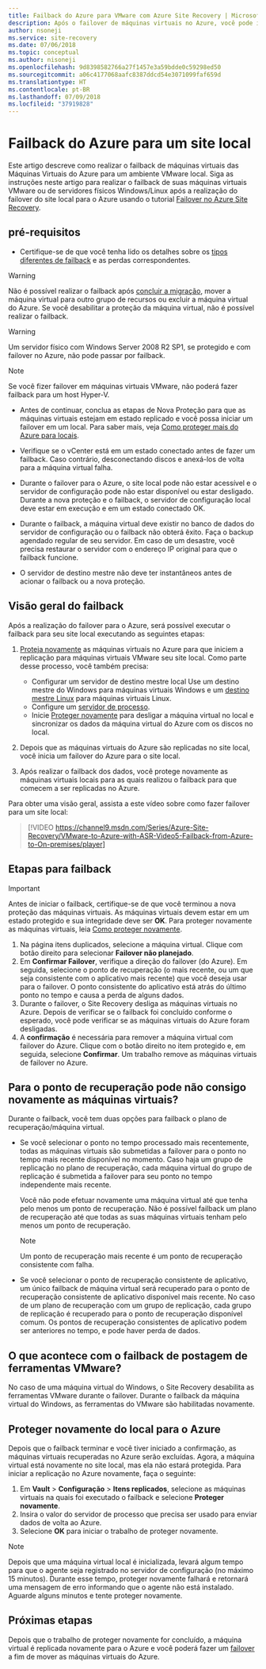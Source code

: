 ```yaml
---
title: Failback do Azure para VMware com Azure Site Recovery | Microsoft Docs
description: Após o failover de máquinas virtuais no Azure, você pode iniciar um failback para colocar máquinas virtuais para o local. Conheça as etapas de como realizar failback.
author: nsoneji
ms.service: site-recovery
ms.date: 07/06/2018
ms.topic: conceptual
ms.author: nisoneji
ms.openlocfilehash: 9d8398582766a27f1457e3a59bdde0c59298ed50
ms.sourcegitcommit: a06c4177068aafc8387ddcd54e3071099faf659d
ms.translationtype: HT
ms.contentlocale: pt-BR
ms.lasthandoff: 07/09/2018
ms.locfileid: "37919828"
---
```

# <a name="fail-back-from-azure-to-an-on-premises-site"></a>Failback do Azure para um site local

Este artigo descreve como realizar o failback de máquinas virtuais das Máquinas Virtuais do Azure para um ambiente VMware local. Siga as instruções neste artigo para realizar o failback de suas máquinas virtuais VMware ou de servidores físicos Windows/Linux após a realização do failover do site local para o Azure usando o tutorial [Failover no Azure Site Recovery](site-recovery-failover.md).

## <a name="prerequisites"></a>pré-requisitos
- Certifique-se de que você tenha lido os detalhes sobre os [tipos diferentes de failback](concepts-types-of-failback.md) e as perdas correspondentes.

> [!WARNING]
> Não é possível realizar o failback após [concluir a migração](migrate-overview.md#what-do-we-mean-by-migration), mover a máquina virtual para outro grupo de recursos ou excluir a máquina virtual do Azure. Se você desabilitar a proteção da máquina virtual, não é possível realizar o failback.

> [!WARNING]
> Um servidor físico com Windows Server 2008 R2 SP1, se protegido e com failover no Azure, não pode passar por failback.

> [!NOTE]
> Se você fizer failover em máquinas virtuais VMware, não poderá fazer failback para um host Hyper-V.


- Antes de continuar, conclua as etapas de Nova Proteção para que as máquinas virtuais estejam em estado replicado e você possa iniciar um failover em um local. Para saber mais, veja [Como proteger mais do Azure para locais](vmware-azure-reprotect.md).

- Verifique se o vCenter está em um estado conectado antes de fazer um failback. Caso contrário, desconectando discos e anexá-los de volta para a máquina virtual falha.

- Durante o failover para o Azure, o site local pode não estar acessível e o servidor de configuração pode não estar disponível ou estar desligado. Durante a nova proteção e o failback, o servidor de configuração local deve estar em execução e em um estado conectado OK. 

- Durante o failback, a máquina virtual deve existir no banco de dados do servidor de configuração ou o failback não obterá êxito. Faça o backup agendado regular de seu servidor. Em caso de um desastre, você precisa restaurar o servidor com o endereço IP original para que o failback funcione.

- O servidor de destino mestre não deve ter instantâneos antes de acionar o failback ou a nova proteção.

## <a name="overview-of-failback"></a>Visão geral do failback
Após a realização do failover para o Azure, será possível executar o failback para seu site local executando as seguintes etapas:

1. [Proteja novamente](vmware-azure-reprotect.md) as máquinas virtuais no Azure para que iniciem a replicação para máquinas virtuais VMware seu site local. Como parte desse processo, você também precisa:

    * Configurar um servidor de destino mestre local Use um destino mestre do Windows para máquinas virtuais Windows e um [destino mestre Linux](vmware-azure-install-linux-master-target.md) para máquinas virtuais Linux.
    * Configure um [servidor de processo](vmware-azure-set-up-process-server-azure.md).
    * Inicie [Proteger novamente](vmware-azure-reprotect.md) para desligar a máquina virtual no local e sincronizar os dados da máquina virtual do Azure com os discos no local.

2. Depois que as máquinas virtuais do Azure são replicadas no site local, você inicia um failover do Azure para o site local.

3. Após realizar o failback dos dados, você protege novamente as máquinas virtuais locais para as quais realizou o failback para que comecem a ser replicadas no Azure.

Para obter uma visão geral, assista a este vídeo sobre como fazer failover para um site local:
> [!VIDEO https://channel9.msdn.com/Series/Azure-Site-Recovery/VMware-to-Azure-with-ASR-Video5-Failback-from-Azure-to-On-premises/player]


## <a name="steps-to-fail-back"></a>Etapas para failback

> [!IMPORTANT]
> Antes de iniciar o failback, certifique-se de que você terminou a nova proteção das máquinas virtuais. As máquinas virtuais devem estar em um estado protegido e sua integridade deve ser **OK**. Para proteger novamente as máquinas virtuais, leia [Como proteger novamente](vmware-azure-reprotect.md).

1. Na página itens duplicados, selecione a máquina virtual. Clique com botão direito para selecionar **Failover não planejado**.
2. Em **Confirmar Failover**, verifique a direção do failover (do Azure). Em seguida, selecione o ponto de recuperação (o mais recente, ou um que seja consistente com o aplicativo mais recente) que você deseja usar para o failover. O ponto consistente do aplicativo está atrás do último ponto no tempo e causa a perda de alguns dados.
3. Durante o failover, o Site Recovery desliga as máquinas virtuais no Azure. Depois de verificar se o failback foi concluído conforme o esperado, você pode verificar se as máquinas virtuais do Azure foram desligadas.
4. A **confirmação** é necessária para remover a máquina virtual com failover do Azure. Clique com o botão direito no item protegido e, em seguida, selecione **Confirmar**. Um trabalho remove as máquinas virtuais de failover no Azure.


## <a name="to-what-recovery-point-can-i-fail-back-the-virtual-machines"></a>Para o ponto de recuperação pode não consigo novamente as máquinas virtuais?

Durante o failback, você tem duas opções para failback o plano de recuperação/máquina virtual.

- Se você selecionar o ponto no tempo processado mais recentemente, todas as máquinas virtuais são submetidas a failover para o ponto no tempo mais recente disponível no momento. Caso haja um grupo de replicação no plano de recuperação, cada máquina virtual do grupo de replicação é submetida a failover para seu ponto no tempo independente mais recente.

  Você não pode efetuar novamente uma máquina virtual até que tenha pelo menos um ponto de recuperação. Não é possível failback um plano de recuperação até que todas as suas máquinas virtuais tenham pelo menos um ponto de recuperação.

  > [!NOTE]
  > Um ponto de recuperação mais recente é um ponto de recuperação consistente com falha.

- Se você selecionar o ponto de recuperação consistente de aplicativo, um único failback de máquina virtual será recuperado para o ponto de recuperação consistente de aplicativo disponível mais recente. No caso de um plano de recuperação com um grupo de replicação, cada grupo de replicação é recuperado para o ponto de recuperação disponível comum.
Os pontos de recuperação consistentes de aplicativo podem ser anteriores no tempo, e pode haver perda de dados.

## <a name="what-happens-to-vmware-tools-post-failback"></a>O que acontece com o failback de postagem de ferramentas VMware?

No caso de uma máquina virtual do Windows, o Site Recovery desabilita as ferramentas VMware durante o failover. Durante o failback da máquina virtual do Windows, as ferramentas do VMware são habilitadas novamente. 


## <a name="reprotect-from-on-premises-to-azure"></a>Proteger novamente do local para o Azure
Depois que o failback terminar e você tiver iniciado a confirmação, as máquinas virtuais recuperadas no Azure serão excluídas. Agora, a máquina virtual está novamente no site local, mas ela não estará protegida. Para iniciar a replicação no Azure novamente, faça o seguinte:

1. Em **Vault** > **Configuração** > **Itens replicados**, selecione as máquinas virtuais na quais foi executado o failback e selecione **Proteger novamente**.
2. Insira o valor do servidor de processo que precisa ser usado para enviar dados de volta ao Azure.
3. Selecione **OK** para iniciar o trabalho de proteger novamente.

> [!NOTE]
> Depois que uma máquina virtual local é inicializada, levará algum tempo para que o agente seja registrado no servidor de configuração (no máximo 15 minutos). Durante esse tempo, proteger novamente falhará e retornará uma mensagem de erro informando que o agente não está instalado. Aguarde alguns minutos e tente proteger novamente.

## <a name="next-steps"></a>Próximas etapas

Depois que o trabalho de proteger novamente for concluído, a máquina virtual é replicada novamente para o Azure e você poderá fazer um [failover](site-recovery-failover.md) a fim de mover as máquinas virtuais do Azure.


